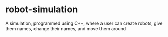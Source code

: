 # robot-simulation
A simulation, programmed using C++, where a user can create robots, give them names, change their names, and move them around
